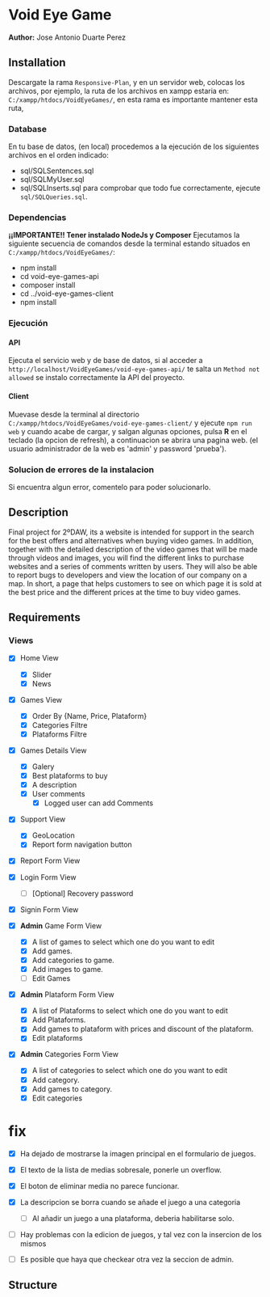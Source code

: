 # Void Eye Game
**Author:** Jose Antonio Duarte Perez

## Installation
Descargate la rama `Responsive-Plan`, y en un servidor web, colocas los archivos, por ejemplo, la ruta de los archivos en xampp estaria en: `C:/xampp/htdocs/VoidEyeGames/`, en esta rama es importante mantener esta ruta, 

### Database
En tu base de datos, (en local) procedemos a la ejecución de los 
siguientes archivos en el orden indicado:
- sql/SQLSentences.sql
- sql/SQLMyUser.sql
- sql/SQLInserts.sql
para comprobar que todo fue correctamente, ejecute `sql/SQLQueries.sql`.

### Dependencias
**¡¡IMPORTANTE!! Tener instalado NodeJs y Composer**
Ejecutamos la siguiente secuencia de comandos desde la terminal estando situados en `C:/xampp/htdocs/VoidEyeGames/`:
- npm install
- cd void-eye-games-api
- composer install
- cd ../void-eye-games-client
- npm install

### Ejecución
#### API
Ejecuta el servicio web y de base de datos, si al acceder a `http://localhost/VoidEyeGames/void-eye-games-api/` te salta un `Method not allowed` se instalo correctamente la API del proyecto.

#### Client
Muevase desde la terminal al directorio `C:/xampp/htdocs/VoidEyeGames/void-eye-games-client/` y ejecute `npm run web` y cuando acabe de cargar, y salgan algunas opciones, pulsa **R** en el teclado (la opcion de refresh), a continuacion se abrira una pagina web. (el usuario administrador de la web es 'admin' y password 'prueba').

### Solucion de errores de la instalacion
Si encuentra algun error, comentelo para poder solucionarlo.

## Description
Final project for 2ºDAW, its a website is intended for support in the search for the best offers and alternatives when buying video games. In addition, together with the detailed description of the video games that will be made through videos and images, you will find the different links to purchase websites and a series of comments written by users. They will also be able to report bugs to developers and view the location of our company on a map. In short, a page that helps customers to see on which page it is sold at the best price and the different prices at the time to buy video games.

## Requirements
### Views
- [X] Home View
    - [X] Slider
    - [X] News
- [X] Games View
    - [X] Order By {Name, Price, Plataform}
    - [X] Categories Filtre
    - [X] Plataforms Filtre
- [X] Games Details View
    - [X] Galery
    - [X] Best plataforms to buy
    - [X] A description
    - [X] User comments
        - [X] Logged user can add Comments
- [X] Support View
    - [X] GeoLocation
    - [X] Report form navigation button
- [X] Report Form View
- [X] Login Form View
    - [ ] [Optional] Recovery password
- [X] Signin Form View

- [X] **Admin** Game Form View
    - [X] A list of games to select which one do you want to edit
    - [X] Add games.
    - [X] Add categories to game.
    - [X] Add images to game.
    - [ ] Edit Games
- [X] **Admin** Plataform Form View
    - [X] A list of Plataforms to select which one do you want to edit
    - [X] Add Plataforms.
    - [X] Add games to plataform with prices and discount of the plataform.
    - [X] Edit plataforms
- [X] **Admin** Categories Form View
    - [X] A list of categories to select which one do you want to edit
    - [X] Add category.
    - [X] Add games to category.
    - [X] Edit categories

# fix
- [X] Ha dejado de mostrarse la imagen principal en el formulario de juegos.
- [X] El texto de la lista de medias sobresale, ponerle un overflow.
- [X] El boton de eliminar media no parece funcionar.
- [X] La descripcion se borra cuando se añade el juego a una categoria

    - [ ] Al añadir un juego a una plataforma, deberia habilitarse solo.

- [ ] Hay problemas con la edicion de juegos, y tal vez con la insercion de los mismos

- [ ] Es posible que haya que checkear otra vez la seccion de admin.

## Structure
